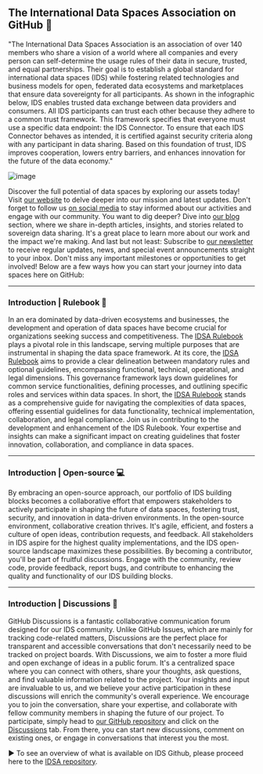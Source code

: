 ## The International Data Spaces Association on GitHub 👋

"The International Data Spaces Association is an association of over 140 members who share a vision of a world where all companies and every person can self-determine the usage rules of their data in secure, trusted, and equal partnerships. Their goal is to establish a global standard for international data spaces (IDS) while fostering related technologies and business models for open, federated data ecosystems and marketplaces that ensure data sovereignty for all participants.
As shown in the infographic below, IDS enables trusted data exchange between data providers and consumers. All IDS participants can trust each other because they adhere to a common trust framework. This framework specifies that everyone must use a specific data endpoint: the IDS Connector. To ensure that each IDS Connector behaves as intended, it is certified against security criteria along with any participant in data sharing. Based on this foundation of trust, IDS improves cooperation, lowers entry barriers, and enhances innovation for the future of the data economy."

![image](https://github.com/International-Data-Spaces-Association/.github/assets/77683020/731ca569-4536-4fd7-bd7c-b740485b2364)

Discover the full potential of data spaces by exploring our assets today!
Visit [our website](https://internationaldataspaces.org/) to delve deeper into our mission and latest updates. Don't forget to follow us [on social media](https://www.linkedin.com/company/international-data-spaces-association/) to stay informed about our activities and engage with our community. You want to dig deeper? Dive into [our blog](https://internationaldataspaces.org/category/blog/) section, where we share in-depth articles, insights, and stories related to sovereign data sharing. It's a great place to learn more about our work and the impact we're making.
And last but not least: Subscribe to [our newsletter](https://internationaldataspaces.org/newsletter/) to receive regular updates, news, and special event announcements straight to your inbox. Don't miss any important milestones or opportunities to get involved!
Below are a few ways how you can start your journey into data spaces here on GitHub:

---

### Introduction | Rulebook :green_book:
In an era dominated by data-driven ecosystems and businesses, the development and operation of data spaces have become crucial for organizations seeking success and competitiveness. The [IDSA Rulebook](https://github.com/International-Data-Spaces-Association/IDSA-Rulebook) plays a pivotal role in this landscape, serving multiple purposes that are instrumental in shaping the data space framework.
At its core, the [IDSA Rulebook](https://github.com/International-Data-Spaces-Association/IDSA-Rulebook) aims to provide a clear delineation between mandatory rules and optional guidelines, encompassing functional, technical, operational, and legal dimensions. This governance framework lays down guidelines for common service functionalities, defining processes, and outlining specific roles and services within data spaces. In short, the [IDSA Rulebook](https://github.com/International-Data-Spaces-Association/IDSA-Rulebook) stands as a comprehensive guide for navigating the complexities of data spaces, offering essential guidelines for data functionality, technical implementation, collaboration, and legal compliance. 
Join us in contributing to the development and enhancement of the IDS Rulebook. Your expertise and insights can make a significant impact on creating guidelines that foster innovation, collaboration, and compliance in data spaces.

---

### Introduction | Open-source :computer:
By embracing an open-source approach, our portfolio of IDS building blocks becomes a collaborative effort that empowers stakeholders to actively participate in shaping the future of data spaces, fostering trust, security, and innovation in data-driven environments.
In the open-source environment, collaborative creation thrives. It's agile, efficient, and fosters a culture of open ideas, contribution requests, and feedback. All stakeholders in IDS aspire for the highest quality implementations, and the IDS open-source landscape maximizes these possibilities.
By becoming a contributor, you'll be part of fruitful discussions. Engage with the community, review code, provide feedback, report bugs, and contribute to enhancing the quality and functionality of our IDS building blocks.

---

### Introduction | Discussions :speech_balloon:
GitHub Discussions is a fantastic collaborative communication forum designed for our IDS community. Unlike GitHub Issues, which are mainly for tracking code-related matters, Discussions are the perfect place for transparent and accessible conversations that don't necessarily need to be tracked on project boards.
With Discussions, we aim to foster a more fluid and open exchange of ideas in a public forum. It's a centralized space where you can connect with others, share your thoughts, ask questions, and find valuable information related to the project.
Your insights and input are invaluable to us, and we believe your active participation in these discussions will enrich the community's overall experience. We encourage you to join the conversation, share your expertise, and collaborate with fellow community members in shaping the future of our project.
To participate, simply head to [our GitHub repository](https://github.com/International-Data-Spaces-Association/idsa) and click on the [Discussions](https://github.com/International-Data-Spaces-Association/idsa/discussions) tab. From there, you can start new discussions, comment on existing ones, or engage in conversations that interest you the most.

:arrow_forward: To see an overview of what is available on IDS Github, please proceed here to the [IDSA repository](https://github.com/International-Data-Spaces-Association/idsa).
